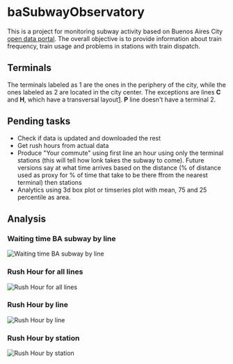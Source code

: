 # baSubwayObservatory
This is a project for monitoring subway activity based on Buenos Aires City [open data portal](http://data.buenosaires.gob.ar). The overall objective is to provide information about train frequency, train usage and problems in stations with train dispatch.

## Terminals

The terminals labeled as 1 are the ones in the periphery of the city, while the ones labeled as 2 are located in the city center. The exceptions are lines **C** and **H**, which have a transversal layout[1](http://data.buenosaires.gob.ar/dataset/subte-cronograma-de-servicio/resource/69c895c4-31de-4613-9b10-ec4e47d6b1c0). **P** line doesn't have a terminal 2. 


## Pending tasks

* Check if data is updated and downloaded the rest
* Get rush hours from actual data
* Produce "Your commute" using first line an hour using only the terminal stations (this will tell how lonk takes the subway to come). Future versions say at what time arrives based on the distance (% of distance used as proxy for % of time that take to be there ffrom the nearest terminal)  then stations 
* Analytics using 3d box plot or timseries plot with mean, 75 and 25 percentile as area.


## Analysis

### Waiting time BA subway by line
![Waiting time BA subway by line](plot.png?raw=true "Waiting time BA subway by line")

### Rush Hour for all lines
![Rush Hour for all lines](rushHourAllLines.png?raw=true "Rush Hour for all lines")

### Rush Hour by line
![Rush Hour by line](rushHourPerLine.png?raw=true "Rush Hour by line")
 
### Rush Hour by station
![Rush Hour by station](rushHourByStation.png?raw=true "Rush Hour by station")
